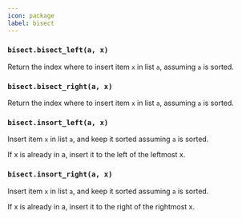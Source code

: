 ```yaml
---
icon: package
label: bisect
---
```


### `bisect.bisect_left(a, x)`

Return the index where to insert item `x` in list `a`, assuming `a` is sorted.

### `bisect.bisect_right(a, x)`

Return the index where to insert item `x` in list `a`, assuming `a` is sorted.

### `bisect.insort_left(a, x)`

Insert item `x` in list `a`, and keep it sorted assuming `a` is sorted.

If x is already in a, insert it to the left of the leftmost x.

### `bisect.insort_right(a, x)`

Insert item `x` in list `a`, and keep it sorted assuming `a` is sorted.

If x is already in a, insert it to the right of the rightmost x.